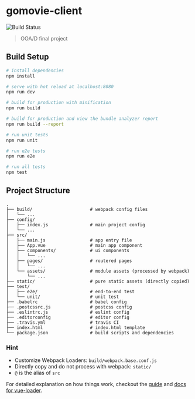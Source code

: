 # gomovie-client

![Build Status](https://travis-ci.org/GoMovie/GoMovieClient.svg?branch=master)

> OOA/D final project

## Build Setup

``` bash
# install dependencies
npm install

# serve with hot reload at localhost:8080
npm run dev

# build for production with minification
npm run build

# build for production and view the bundle analyzer report
npm run build --report

# run unit tests
npm run unit

# run e2e tests
npm run e2e

# run all tests
npm test
```

## Project Structure

```
.
├── build/                      # webpack config files
│   └── ...
├── config/
│   ├── index.js                # main project config
│   └── ...
├── src/
│   ├── main.js                 # app entry file
│   ├── App.vue                 # main app component
│   ├── components/             # ui components
│   │   └── ...
│   ├── pages/                  # routered pages
│   │   └── ...
│   └── assets/                 # module assets (processed by webpack)
│       └── ...
├── static/                     # pure static assets (directly copied)
├── test/
│   ├── e2e/                    # end-to-end test
│   └── unit/                   # unit test
├── .babelrc                    # babel config
├── .postcssrc.js               # postcss config
├── .eslintrc.js                # eslint config
├── .editorconfig               # editor config
├── .travis.yml                 # travis CI
├── index.html                  # index.html template
└── package.json                # build scripts and dependencies
```

### Hint

- Customize Webpack Loaders: `build/webpack.base.conf.js`
- Directly copy and do not process with webpack: `static/ `
- `@` is the alias of `src`

For detailed explanation on how things work, checkout the [guide](http://vuejs-templates.github.io/webpack/) and [docs for vue-loader](http://vuejs.github.io/vue-loader).
